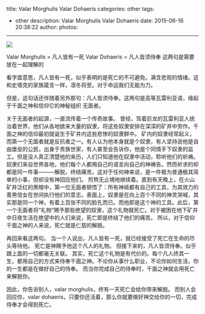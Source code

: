 title: Valar Morghulis Valar Dohaeris
categories: other
tags:
  - other
description: Valar Morghulis Valar Dohaeris
date: 2015-06-16 20:38:22
author:
photos:
---

![](http://ww4.sinaimg.cn/mw1024/8edf7b7agw1et5ppc4i12g20dw0697uc.gif)

Valar Morghulis = 凡人皆有一死
Valar Dohaeris = 凡人皆须侍奉
这两句是需要放在一起理解的

看字面意思，凡人皆有一死，似乎表明的是死亡的不可避免。满含悲观的情绪。这和史塔克的家族箴言一样，凛冬将至。对于命运我们无能为力。

但是，这句话还伴随着另外那句：凡人皆须侍奉。这两句是高等瓦雷利亚语，缘起于千面之神和信仰它的神秘组织 无面者。

关于无面者的起源，一直流传着一个传奇故事。
曾经，驾着巨龙的瓦雷利亚人统治着世界，他们从各地掳来大量的奴隶，将这些奴隶安排在深深的矿井中劳作。千面之神的信仰最初就诞生于矿井内这些悲惨的奴隶群中。
矿内的奴隶经常起义，而第一个无面者就是反抗者之一。有人认为他本身就是个奴隶，有人坚持说他是自由堡垒的公民，出身于贵族世家，有人甚至会告诉你，他是个同情手下奴隶的监工。但是没人真正清楚他的来历，人们只知道他在奴隶中活动，聆听他们的祈祷。
奴隶们来自世界各地，他们每个人都用自己的语言向自己的神祷告。然而祈求的却都是同一件事———解脱，终结痛苦。这对于任何神来说，是一件极为普通极其简单的小事，但却没有神回应他们。
煎熬无止境地继续着。直到有天晚上，在火山矿井泛红的黑暗中，第一位无面者顿悟了：所有神祗都有自己的工具，为其效力的善男信女在世间执行他们的意志。表面上，奴隶是在向上百个不同的神灵哭喊，其实那是同一个神，有着上百张不同的脸孔而已。而他即是这个神的工具。此后，第一个无面者将“礼物”赐予那些绝望的奴隶，这个礼物就死亡。对于被困在地下矿井中日夜生活在绝望中的人们来说，死亡即是终结了他们的痛苦。
所以，对于信仰千面之神的人来说，死亡就是仁慈的解脱。

再回来看这两句。
当一个人说出，凡人皆有一死，就已经接受了死亡在生命的尽头等待他。
死亡是神赐予他这个凡人的礼物。
但接下来的，凡人皆须侍奉。似乎跟上面的一切都毫无关联。
其实，死亡这个礼物是有代价的。每个凡人终其一生，都用自己的方式来侍奉千面之神。不论你从事什么职业，不论你如何生活，你的一生都是在做好自己的侍奉。
而当你完成自己的侍奉时，千面之神就会用死亡来解脱你。

因此，你告诉别人，valar morghulis，终有一天死亡会给你带来解脱。
而别人会回应你，valar dohaeris，只要你还活着，那么你就要做好神交给你的一切，完成侍奉才会得到死亡。